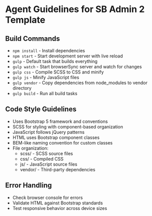 # Agent Guidelines for SB Admin 2 Template

## Build Commands
- `npm install` - Install dependencies
- `npm start` - Start development server with live reload
- `gulp` - Default task that builds everything
- `gulp watch` - Start browserSync server and watch for changes
- `gulp css` - Compile SCSS to CSS and minify
- `gulp js` - Minify JavaScript files
- `gulp vendor` - Copy dependencies from node_modules to vendor directory
- `gulp build` - Run all build tasks

## Code Style Guidelines
- Uses Bootstrap 5 framework and conventions
- SCSS for styling with component-based organization
- JavaScript follows jQuery patterns
- HTML uses Bootstrap component classes
- BEM-like naming convention for custom classes
- File organization:
  - scss/ - SCSS source files
  - css/ - Compiled CSS
  - js/ - JavaScript source files
  - vendor/ - Third-party dependencies

## Error Handling
- Check browser console for errors
- Validate HTML against Bootstrap standards
- Test responsive behavior across device sizes